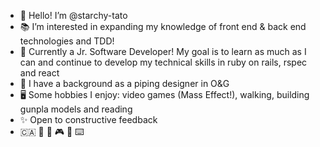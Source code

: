 - 👋 Hello! I’m @starchy-tato
- 📚 I’m interested in expanding my knowledge of front end & back end technologies and TDD!
- 🌱 Currently a Jr. Software Developer! My goal is to learn as much as I can and continue to develop my technical skills in ruby on rails, rspec and react
- 🦺 I have a background as a piping designer in O&G
- 🖥️ Some hobbies I enjoy: video games (Mass Effect!), walking, building gunpla models and reading
- ✨ Open to constructive feedback
- 🇨🇦 🐄 🐶 🎮 🎨 ⌨️ 

<!---
starchy-tato/starchy-tato is a ✨ special ✨ repository because its `README.md` (this file) appears on your GitHub profile.
You can click the Preview link to take a look at your changes.
--->
